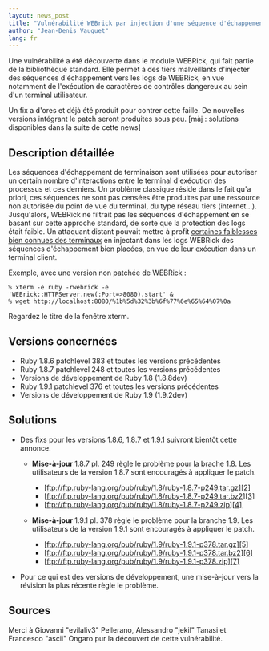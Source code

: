 ```yaml
---
layout: news_post
title: "Vulnérabilité WEBrick par injection d'une séquence d'échappement"
author: "Jean-Denis Vauguet"
lang: fr
---
```


Une vulnérabilité a été découverte dans le module WEBRick, qui fait
partie de la bibliothèque standard. Elle permet à des tiers malveillants
d\'injecter des séquences d\'échappement vers les logs de WEBRick, en
vue notamment de l\'exécution de caractères de contrôles dangereux au
sein d\'un terminal utilisateur.

Un fix a d\'ores et déjà été produit pour contrer cette faille. De
nouvelles versions intégrant le patch seront produites sous peu. \[màj :
solutions disponibles dans la suite de cette news\]

## Description détaillée

Les séquences d\'échappement de terminaison sont utilisées pour
autoriser un certain nombre d\'interactions entre le terminal
d\'exécution des processus et ces derniers. Un problème classique réside
dans le fait qu\'a priori, ces séquences ne sont pas censées être
produites par une ressource non autorisée du point de vue du terminal,
du type réseau tiers (internet…). Jusqu\'alors, WEBRick ne filtrait pas
les séquences d\'échappement en se basant sur cette approche standard,
de sorte que la protection des logs était faible. Un attaquant distant
pouvait mettre à profit [certaines faiblesses bien connues des
terminaux][1] en injectant dans les logs WEBRick des séquences
d\'échappement bien placées, en vue de leur exécution dans un terminal
client.

Exemple, avec une version non patchée de WEBRick :

    % xterm -e ruby -rwebrick -e 'WEBrick::HTTPServer.new(:Port=>8080).start' &
    % wget http://localhost:8080/%1b%5d%32%3b%6f%77%6e%65%64%07%0a

Regardez le titre de la fenêtre xterm.

## Versions concernées

* Ruby 1.8.6 patchlevel 383 et toutes les versions précédentes
* Ruby 1.8.7 patchlevel 248 et toutes les versions précédentes
* Versions de développement de Ruby 1.8 (1.8.8dev)
* Ruby 1.9.1 patchlevel 376 et toutes les versions précédentes
* Versions de développement de Ruby 1.9 (1.9.2dev)

## Solutions

* Des fixs pour les versions 1.8.6, 1.8.7 et 1.9.1 suivront bientôt
  cette annonce.
  * **Mise-à-jour** 1.8.7 pl. 249 règle le problème pour la brache 1.8.
    Les utilisateurs de la version 1.8.7 sont encouragés à appliquer le
    patch.
    * [ftp://ftp.ruby-lang.org/pub/ruby/1.8/ruby-1.8.7-p249.tar.gz][2]
    * [ftp://ftp.ruby-lang.org/pub/ruby/1.8/ruby-1.8.7-p249.tar.bz2][3]
    * [ftp://ftp.ruby-lang.org/pub/ruby/1.8/ruby-1.8.7-p249.zip][4]

  * **Mise-à-jour** 1.9.1 pl. 378 règle le problème pour la branche 1.9.
    Les utilisateurs de la version 1.9.1 sont encouragés à appliquer le
    patch.
    * [ftp://ftp.ruby-lang.org/pub/ruby/1.9/ruby-1.9.1-p378.tar.gz][5]
    * [ftp://ftp.ruby-lang.org/pub/ruby/1.9/ruby-1.9.1-p378.tar.bz2][6]
    * [ftp://ftp.ruby-lang.org/pub/ruby/1.9/ruby-1.9.1-p378.zip][7]

* Pour ce qui est des versions de développement, une mise-à-jour vers la
  révision la plus récente règle le problème.

## Sources

Merci à Giovanni \"evilaliv3\" Pellerano, Alessandro \"jekil\" Tanasi et
Francesco \"ascii\" Ongaro pur la découvert de cette vulnérabilité.



[1]: http://marc.info/?l=bugtraq&amp;m=104612710031920&amp;w=2 "Terminal Emulator Security Issues"
[2]: ftp://ftp.ruby-lang.org/pub/ruby/1.8/ruby-1.8.7-p249.tar.gz
[3]: ftp://ftp.ruby-lang.org/pub/ruby/1.8/ruby-1.8.7-p249.tar.bz2
[4]: ftp://ftp.ruby-lang.org/pub/ruby/1.8/ruby-1.8.7-p249.zip
[5]: ftp://ftp.ruby-lang.org/pub/ruby/1.9/ruby-1.9.1-p378.tar.gz
[6]: ftp://ftp.ruby-lang.org/pub/ruby/1.9/ruby-1.9.1-p378.tar.bz2
[7]: ftp://ftp.ruby-lang.org/pub/ruby/1.9/ruby-1.9.1-p378.zip
